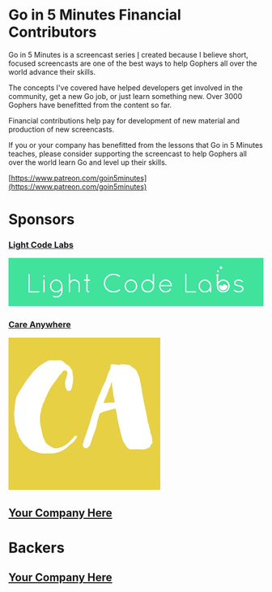 # Go in 5 Minutes Financial Contributors

Go in 5 Minutes is a screencast series [I](https://github.com/arschles) created because
I believe short, focused screencasts are one of the best ways to help Gophers all over
the world advance their skills.

The concepts I've covered have helped developers get involved in the community, get a new
Go job, or just learn something new. Over 3000 Gophers have benefitted from the content
so far.

Financial contributions help pay for development of new material and production of
new screencasts.

If you or your company has benefitted from the lessons that Go in 5 Minutes teaches,
please consider supporting the screencast to help Gophers all over the world learn
Go and level up their skills.

[https://www.patreon.com/goin5minutes](https://www.patreon.com/goin5minutes)

# Sponsors

### [Light Code Labs](https://www.lightcodelabs.com/)

![Light Code Labs](./www/static/img/light-code-labs.png)

### [Care Anywhere](https://careanywhereapp.com)

![Care Anywhere](./www/static/img/care-anywhere.jpg)

## [Your Company Here](https://patreon.com/goin5minutes)

# Backers

## [Your Company Here](https://patreon.com/goin5minutes)

